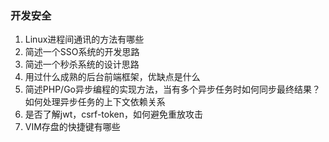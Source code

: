 ### 开发安全

1. Linux进程间通讯的方法有哪些
2. 简述一个SSO系统的开发思路
3. 简述一个秒杀系统的设计思路
4. 用过什么成熟的后台前端框架，优缺点是什么
5. 简述PHP/Go异步编程的实现方法，当有多个异步任务时如何同步最终结果？如何处理异步任务的上下文依赖关系
6. 是否了解jwt，csrf-token，如何避免重放攻击
7. VIM存盘的快捷键有哪些